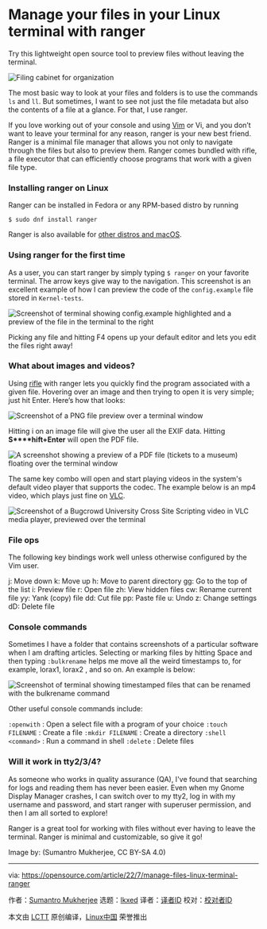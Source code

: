 [#]: subject: "Manage your files in your Linux terminal with ranger"
[#]: via: "https://opensource.com/article/22/7/manage-files-linux-terminal-ranger"
[#]: author: "Sumantro Mukherjee https://opensource.com/users/sumantro"
[#]: collector: "lkxed"
[#]: translator: " "
[#]: reviewer: " "
[#]: publisher: " "
[#]: url: " "

Manage your files in your Linux terminal with ranger
======
Try this lightweight open source tool to preview files without leaving the terminal.

![Filing cabinet for organization][1]

The most basic way to look at your files and folders is to use the commands `ls` and `ll`. But sometimes, I want to see not just the file metadata but also the contents of a file at a glance. For that, I use ranger.

If you love working out of your console and using [Vim][2] or Vi, and you don’t want to leave your terminal for any reason, ranger is your new best friend. Ranger is a minimal file manager that allows you not only to navigate through the files but also to preview them. Ranger comes bundled with rifle, a file executor that can efficiently choose programs that work with a given file type.

### Installing ranger on Linux

Ranger can be installed in Fedora or any RPM-based distro by running

```
$ sudo dnf install ranger
```

Ranger is also available for [other distros and macOS][3].

### Using ranger for the first time

As a user, you can start ranger by simply typing `$ ranger` on your favorite terminal. The arrow keys give way to the navigation. This screenshot is an excellent example of how I can preview the code of the `config.example` file stored in `Kernel-tests`.

![Screenshot of terminal showing config.example highlighted and a preview of the file in the terminal to the right][4]

Picking any file and hitting F4 opens up your default editor and lets you edit the files right away!

### What about images and videos?

Using [rifle][5] with ranger lets you quickly find the program associated with a given file. Hovering over an image and then trying to open it is very simple; just hit Enter. Here’s how that looks:

![Screenshot of a PNG file preview over a terminal window][6]

Hitting i on an image file will give the user all the EXIF data. Hitting **S****hift+Enter** will open the PDF file.

![A screenshot showing a preview of a PDF file (tickets to a museum) floating over the terminal window][7]

The same key combo will open and start playing videos in the system's default video player that supports the codec. The example below is an mp4 video, which plays just fine on [VLC][8].

![Screenshot of a Bugcrowd University Cross Site Scripting video in VLC media player, previewed over the terminal][9]

### File ops

The following key bindings work well unless otherwise configured by the Vim user.

j: Move down
k: Move up
h: Move to parent directory
gg: Go to the top of the list
i: Preview file
r: Open file
zh: View hidden files
cw: Rename current file
yy: Yank (copy) file
dd: Cut file
pp: Paste file
u: Undo
z: Change settings
dD: Delete file

### Console commands

Sometimes I have a folder that contains screenshots of a particular software when I am drafting articles. Selecting or marking files by hitting Space and then typing `:bulkrename` helps me move all the weird timestamps to, for example, lorax1, lorax2 , and so on. An example is below:

![Screenshot of terminal showing timestamped files that can be renamed with the bulkrename command][10]

Other useful console commands include:

`:openwith` : Open a select file with a program of your choice
`:touch FILENAME` : Create a file
`:mkdir FILENAME` : Create a directory
`:shell <command>` : Run a command in shell
`:delete` : Delete files

### Will it work in tty2/3/4?

As someone who works in quality assurance (QA), I've found that searching for logs and reading them has never been easier. Even when my Gnome Display Manager crashes, I can switch over to my tty2, log in with my username and password, and start ranger with superuser permission, and then I am all sorted to explore!

Ranger is a great tool for working with files without ever having to leave the terminal. Ranger is minimal and customizable, so give it go!

Image by: (Sumantro Mukherjee, CC BY-SA 4.0)

--------------------------------------------------------------------------------

via: https://opensource.com/article/22/7/manage-files-linux-terminal-ranger

作者：[Sumantro Mukherjee][a]
选题：[lkxed][b]
译者：[译者ID](https://github.com/译者ID)
校对：[校对者ID](https://github.com/校对者ID)

本文由 [LCTT](https://github.com/LCTT/TranslateProject) 原创编译，[Linux中国](https://linux.cn/) 荣誉推出

[a]: https://opensource.com/users/sumantro
[b]: https://github.com/lkxed
[1]: https://opensource.com/sites/default/files/lead-images/files_documents_organize_letter.png
[2]: https://opensource.com/tags/vim
[3]: https://opensource.com/article/20/3/ranger-file-navigator
[4]: https://opensource.com/sites/default/files/2022-06/ranger%201.png
[5]: https://www.systutorials.com/docs/linux/man/1-rifle/
[6]: https://opensource.com/sites/default/files/2022-06/ranger%202.png
[7]: https://opensource.com/sites/default/files/2022-06/ranger%203.png
[8]: https://opensource.com/article/21/2/linux-media-players
[9]: https://opensource.com/sites/default/files/2022-06/ranger%204.png
[10]: https://opensource.com/sites/default/files/2022-06/ranger%205.png
